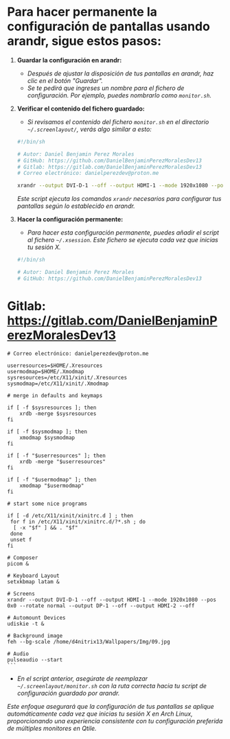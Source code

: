 <!-- Autor: Daniel Benjamin Perez Morales -->
<!-- GitHub: https://github.com/DanielBenjaminPerezMoralesDev13 -->
<!-- Gitlab: https://gitlab.com/DanielBenjaminPerezMoralesDev13 -->
<!-- Correo electrónico: danielperezdev@proton.me -->

# **Para hacer permanente la configuración de pantallas usando arandr, sigue estos pasos:**

1. **Guardar la configuración en arandr:**
   - *Después de ajustar la disposición de tus pantallas en arandr, haz clic en el botón "Guardar".*
   - *Se te pedirá que ingreses un nombre para el fichero de configuración. Por ejemplo, puedes nombrarlo como `monitor.sh`.*

2. **Verificar el contenido del fichero guardado:**
   - *Si revisamos el contenido del fichero `monitor.sh` en el directorio `~/.screenlayout/`, verás algo similar a esto:*

   ```bash
   #!/bin/sh
   
   # Autor: Daniel Benjamin Perez Morales
   # GitHub: https://github.com/DanielBenjaminPerezMoralesDev13
   # Gitlab: https://gitlab.com/DanielBenjaminPerezMoralesDev13
   # Correo electrónico: danielperezdev@proton.me 

   xrandr --output DVI-D-1 --off --output HDMI-1 --mode 1920x1080 --pos 0x0 --rotate normal --output DP-1 --off --output HDMI-2 --off
   ```

   *Este script ejecuta los comandos `xrandr` necesarios para configurar tus pantallas según lo establecido en arandr.*

3. **Hacer la configuración permanente:**
   - *Para hacer esta configuración permanente, puedes añadir el script al fichero `~/.xsession`. Este fichero se ejecuta cada vez que inicias tu sesión X.*

    ```bash
    #!/bin/sh
    
    # Autor: Daniel Benjamin Perez Morales
    # GitHub: https://github.com/DanielBenjaminPerezMoralesDev13
# Gitlab: https://gitlab.com/DanielBenjaminPerezMoralesDev13
    # Correo electrónico: danielperezdev@proton.me 
    
    userresources=$HOME/.Xresources
    usermodmap=$HOME/.Xmodmap
    sysresources=/etc/X11/xinit/.Xresources
    sysmodmap=/etc/X11/xinit/.Xmodmap
    
    # merge in defaults and keymaps
    
    if [ -f $sysresources ]; then
        xrdb -merge $sysresources
    fi
    
    if [ -f $sysmodmap ]; then
        xmodmap $sysmodmap
    fi
    
    if [ -f "$userresources" ]; then
        xrdb -merge "$userresources"
    fi
    
    if [ -f "$usermodmap" ]; then
        xmodmap "$usermodmap"
    fi
    
    # start some nice programs
    
    if [ -d /etc/X11/xinit/xinitrc.d ] ; then
     for f in /etc/X11/xinit/xinitrc.d/?*.sh ; do
      [ -x "$f" ] && . "$f"
     done
     unset f
    fi
    
    # Composer
    picom &
    
    # Keyboard Layout
    setxkbmap latam &
    
    # Screens
    xrandr --output DVI-D-1 --off --output HDMI-1 --mode 1920x1080 --pos 0x0 --rotate normal --output DP-1 --off --output HDMI-2 --off
    
    # Automount Devices
    udiskie -t &
    
    # Background image
    feh --bg-scale /home/d4nitrix13/Wallpapers/Img/09.jpg
    
    # Audio
    pulseaudio --start
    ```

   - *En el script anterior, asegúrate de reemplazar `~/.screenlayout/monitor.sh` con la ruta correcta hacia tu script de configuración guardado por arandr.*

*Este enfoque asegurará que la configuración de tus pantallas se aplique automáticamente cada vez que inicias tu sesión X en Arch Linux, proporcionando una experiencia consistente con tu configuración preferida de múltiples monitores en Qtile.*
